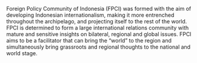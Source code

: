 Foreign Policy Community of Indonesia (FPCI) was formed with the aim of developing Indonesian internationalism, making it more entrenched throughout the archipelago, and projecting itself to the rest of the world. FPCI is determined to form a large international relations community with mature and sensitive insights on bilateral, regional and global issues. FPCI aims to be a facilitator that can bring the “world” to the region and simultaneously bring grassroots and regional thoughts to the national and world stage.
